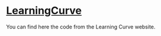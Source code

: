 # [LearningCurve](https://www.statistics-learning-curve.com)

You can find here the code from the Learning Curve website.
